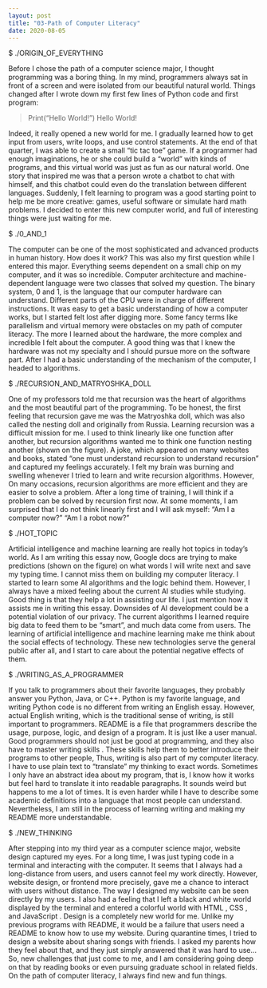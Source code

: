 ```yaml
---
layout: post
title: "03-Path of Computer Literacy"
date: 2020-08-05
---
```


$ ./ORIGIN_OF_EVERYTHING

Before I chose the path of a computer science major, I thought programming was a boring thing.
In my mind, programmers always sat in front of a screen and were isolated from our beautiful
natural world. Things changed after I wrote down my first few lines of Python code and first
program:

> Print(“Hello World!”)
> Hello World!

Indeed, it really opened a new world for me. I gradually learned how to get input from users,
write loops, and use control statements. At the end of that quarter, I was able to create a small
“tic tac toe” game. If a programmer had enough imaginations, he or she could build a “world”
with kinds of programs, and this virtual world was just as fun as our natural world. One story that
inspired me was that a person wrote a chatbot to chat with himself, and this chatbot could even
do the translation between different languages. Suddenly, I felt learning to program was a good
starting point to help me be more creative: games, useful software or simulate hard math
problems. I decided to enter this new computer world, and full of interesting things were just
waiting for me.

$ ./0_AND_1

The computer can be one of the most sophisticated and advanced products in human history.
How does it work? This was also my first question while I entered this major. Everything seems
dependent on a small chip on my computer, and it was so incredible. Computer architecture and
machine-dependent language were two classes that solved my question. The binary system, 0
and 1, is the language that our computer hardware can understand. Different parts of the CPU
were in charge of different instructions. It was easy to get a basic understanding of how a
computer works, but I started felt lost after digging more. Some fancy terms like parallelism and
virtual memory were obstacles on my path of computer literacy. The more I learned about the
hardware, the more complex and incredible I felt about the computer. A good thing was that I
knew the hardware was not my specialty and I should pursue more on the software part. After I
had a basic understanding of the mechanism of the computer, I headed to algorithms.

$ ./RECURSION_AND_MATRYOSHKA_DOLL

One of my professors told me that recursion was the heart of algorithms and the most beautiful
part of the programming. To be honest, the first feeling that recursion
gave me was the Matryoshka doll, which was also called the nesting
doll and originally from Russia. Learning recursion was a difficult
mission for me. I used to think linearly like one function after another,
but recursion algorithms wanted me to think one function nesting
another (shown on the figure). A joke, which appeared on many
websites and books, stated “one must understand recursion to
understand recursion” and captured my feelings accurately. I felt my brain was burning and
swelling whenever I tried to learn and write recursion algorithms. However, On many occasions,
recursion algorithms are more efficient and they are easier to solve a problem. After a long time
of training, I will think if a problem can be solved by recursion first now. At some moments, I am
surprised that I do not think linearly first and I will ask myself:
“Am I a computer now?”
“Am I a robot now?”

$ ./HOT_TOPIC

Artificial intelligence and machine learning are really hot topics in today’s world. As I am writing
this essay now, Google docs are trying to make predictions (shown on the figure) on what words
I will write next and save my typing time. I cannot miss
them on building my computer literacy. I started to
learn some AI algorithms and the logic behind them.
However, I always have a mixed feeling about the
current AI studies while studying. Good thing is that
they help a lot in assisting our life. I just mention how it
assists me in writing this essay. Downsides of AI
development could be a potential violation of our
privacy. The current algorithms I learned require big
data to feed them to be “smart”, and much data come
from users. The learning of artificial intelligence and machine learning make me think about the
social effects of technology. These new technologies serve the general public after all, and I
start to care about the potential negative effects of them.

$ ./WRITING_AS_A_PROGRAMMER

If you talk to programmers about their favorite languages, they probably answer you Python,
Java, or C++. Python is my favorite language, and writing Python code is no different from
writing an English essay. However, actual English writing, which is the traditional sense of
writing, is still important to programmers. README is a file that programmers describe the
usage, purpose, logic, and design of a program. It is just like a user manual. Good programmers
should not just be good at programming, and they also have to master writing skills . These skills
help them to better introduce their programs to other people, Thus, writing is also part of my
computer literacy. I have to use plain text to “translate” my thinking to exact words. Sometimes I
only have an abstract idea about my program, that is, I know how it works but feel hard to
translate it into readable paragraphs. It sounds weird but happens to me a lot of times. It is even
harder while I have to describe some academic definitions into a language that most people can
understand. Nevertheless, I am still in the process of learning writing and making my README
more understandable.

$ ./NEW_THINKING

After stepping into my third year as a computer science major, website design
captured my eyes. For a long time, I was just typing code in a terminal and
interacting with the computer. It seems that I always had a long-distance from
users, and users cannot feel my work directly. However, website design, or
frontend more precisely, gave me a chance to interact with users without
distance. The way I designed my website can be seen directly by my users. I also
had a feeling that I left a black and white world displayed by the terminal and
entered a colorful world with HTML , CSS , and JavaScript . Design is a completely
new world for me. Unlike my previous programs with README, it would be a failure
that users need a README to know how to use my website. During quarantine times,
I tried to design a website about sharing songs with friends. I asked my parents
how they feel about that, and they just simply answered that it was hard to use…
So, new challenges that just come to me, and I am considering going deep on that
by reading books or even pursuing graduate school in related fields. On the path
of computer literacy, I always find new and fun things.
